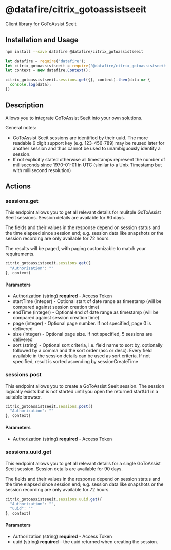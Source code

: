 # @datafire/citrix_gotoassistseeit

Client library for GoToAssist Seeit

## Installation and Usage
```bash
npm install --save datafire @datafire/citrix_gotoassistseeit
```

```js
let datafire = require('datafire');
let citrix_gotoassistseeit = require('@datafire/citrix_gotoassistseeit').actions;
let context = new datafire.Context();

citrix_gotoassistseeit.sessions.get({}, context).then(data => {
  console.log(data);
})
```

## Description
<p>Allows you to integrate GoToAssist Seeit into your own solutions.</p><p>General notes:<ul><li>GoToAssist Seeit sessions are identified by their uuid. The more readable 9 digit support key (e.g. 123-456-789) may be reused later for another session and thus cannot be used to unambiguously identify a session.</li><li>If not explicitly stated otherwise all timestamps represent the number of milliseconds since 1970-01-01 in UTC (similar to a Unix Timestamp but with millisecond resolution)</li></ul></p>

## Actions
### sessions.get
<p>This endpoint allows you to get all relevant details for mulitple GoToAssist Seeit sessions. Session details are available for 90 days.</p></p>The fields and their values in the response depend on session status and the time elapsed since session end; e.g. session data like snapshots or the session recording are only available for 72 hours.</p><p>The results will be paged, with paging customizable to match your requirements.</p>


```js
citrix_gotoassistseeit.sessions.get({
  "Authorization": ""
}, context)
```

#### Parameters
* Authorization (string) **required** - Access Token
* startTime (integer) - Optional start of date range as timestamp (will be compared against session creation time)
* endTime (integer) - Optional end of date range as timestamp (will be compared against session creation time)
* page (integer) - Optional page number. If not specified, page 0 is delivered
* size (integer) - Optional page size. If not specified, 5 sessions are delivered
* sort (string) - Optional sort criteria, i.e. field name to sort by, optionally followed by a comma and the sort order (asc or desc). Every field available in the session details can be used as sort criteria. If not specified, result is sorted ascending by sessionCreateTime

### sessions.post
This endpoint allows you to create a GoToAssist Seeit session. The session logically exists but is not started until you open the returned startUrl in a suitable browser.


```js
citrix_gotoassistseeit.sessions.post({
  "Authorization": ""
}, context)
```

#### Parameters
* Authorization (string) **required** - Access Token

### sessions.uuid.get
<p>This endpoint allows you to get all relevant details for a single GoToAssist Seeit session. Session details are available for 90 days.</p><p>The fields and their values in the response depend on session status and the time elapsed since session end; e.g. session data like snapshots or the session recording are only available for 72 hours.</p>


```js
citrix_gotoassistseeit.sessions.uuid.get({
  "Authorization": "",
  "uuid": ""
}, context)
```

#### Parameters
* Authorization (string) **required** - Access Token
* uuid (string) **required** - the uuid returned when creating the session.

